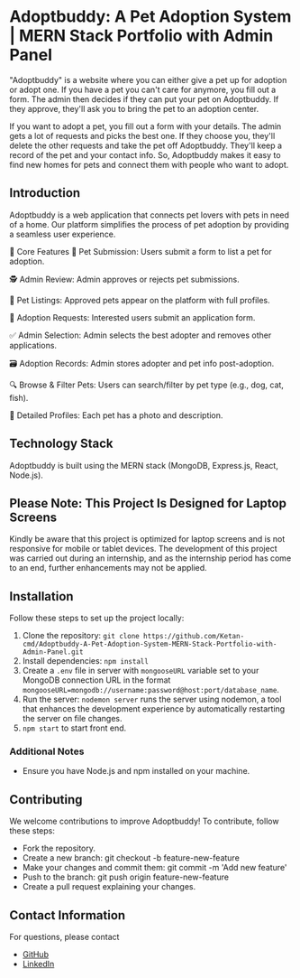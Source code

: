 # Adoptbuddy: A Pet Adoption System | MERN Stack Portfolio with Admin Panel
"Adoptbuddy" is a website where you can either give a pet up for adoption or adopt one. If you have a pet you can't care for anymore, you fill out a form. The admin then decides if they can put your pet on Adoptbuddy. If they approve, they'll ask you to bring the pet to an adoption center.

If you want to adopt a pet, you fill out a form with your details. The admin gets a lot of requests and picks the best one. If they choose you, they'll delete the other requests and take the pet off Adoptbuddy. They'll keep a record of the pet and your contact info.
So, Adoptbuddy makes it easy to find new homes for pets and connect them with people who want to adopt.


## Introduction
Adoptbuddy is a web application that connects pet lovers with pets in need of a home. Our platform simplifies the process of pet adoption by providing a seamless user experience.

🔑 Core Features
🐾 Pet Submission: Users submit a form to list a pet for adoption.

🕵️ Admin Review: Admin approves or rejects pet submissions.

📜 Pet Listings: Approved pets appear on the platform with full profiles.

📝 Adoption Requests: Interested users submit an application form.

✅ Admin Selection: Admin selects the best adopter and removes other applications.

🗃️ Adoption Records: Admin stores adopter and pet info post-adoption.

🔍 Browse & Filter Pets: Users can search/filter by pet type (e.g., dog, cat, fish).

📸 Detailed Profiles: Each pet has a photo and description.

## Technology Stack
Adoptbuddy is built using the MERN stack (MongoDB, Express.js, React, Node.js).

## **Please Note: This Project Is Designed for Laptop Screens**
Kindly be aware that this project is optimized for laptop screens and is not responsive for mobile or tablet devices. The development of this project was carried out during an internship, and as the internship period has come to an end, further enhancements may not be applied.

## Installation
Follow these steps to set up the project locally:

1. Clone the repository: `git clone https://github.com/Ketan-cmd/Adoptbuddy-A-Pet-Adoption-System-MERN-Stack-Portfolio-with-Admin-Panel.git`
2. Install dependencies: `npm install`
3. Create a `.env` file in server with `mongooseURL` variable set to your MongoDB connection URL in the format `mongooseURL=mongodb://username:password@host:port/database_name`.
4. Run the server: `nodemon server` runs the server using nodemon, a tool that enhances the development experience by automatically restarting the server on file changes.
5. `npm start` to start front end.

### Additional Notes
- Ensure you have Node.js and npm installed on your machine.

## Contributing
We welcome contributions to improve Adoptbuddy! To contribute, follow these steps:
- Fork the repository.
- Create a new branch: git checkout -b feature-new-feature
- Make your changes and commit them: git commit -m 'Add new feature'
- Push to the branch: git push origin feature-new-feature
- Create a pull request explaining your changes.

## Contact Information
For questions, please contact 
- [GitHub](https://github.com/Ketan-cmd)
- [LinkedIn](https://www.linkedin.com/in/ketan-pathade/)
